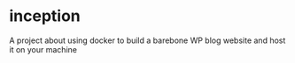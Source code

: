 # inception

A project about using docker to build a barebone WP blog website and host it on your machine
